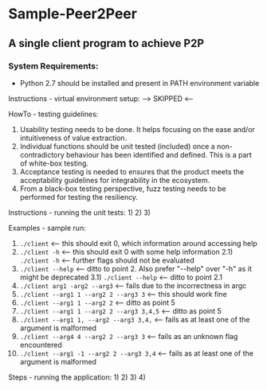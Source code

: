 # Sample-Peer2Peer
## A single client program to achieve P2P


### System Requirements:
- Python 2.7 should be installed and present in PATH environment variable

Instructions - virtual environment setup:
--> SKIPPED <--

HowTo - testing guidelines:
1) Usability testing needs to be done. It helps focusing on the ease and/or intuitiveness of value extraction.
2) Individual functions should be unit tested (included) once a non-contradictory behaviour has been identified and defined. This is a part of white-box testing.
3) Acceptance testing is needed to ensures that the product meets the acceptability guidelines for integrability in the ecosystem.
4) From a black-box testing perspective, fuzz testing needs to be performed for testing the resiliency.

Instructions - running the unit tests:
1)
2)
3)

Examples - sample run:
1) `./client` <-- this should exit 0, which information around accessing help
2) `./client -h` <-- this should exit 0 with some help information
    2.1) `./client -h` <-- further flags should not be evaluated
3) `./client --help` <-- ditto to point 2. Also prefer "--help" over "-h" as it might be deprecated
    3.1) `./client --help` <-- ditto to point 2.1
4) `./client arg1 -arg2 --arg3` <-- fails due to the incorrectness in argc
5) `./client --arg1 1 --arg2 2 --arg3 3` <-- this should work fine
6) `./client --arg1 1 --arg2 2` <-- ditto as point 5
7) `./client --arg1 1 --arg2 2 --arg3 3,4,5` <-- ditto as point 5
8) `./client --arg1 1, --arg2 --arg3 3,4,` <-- fails as at least one of the argument is malformed
9) `./client --arg4 4 --arg2 2 --arg3 3` <-- fails as an unknown flag encountered
10) `./client --arg1 -1 --arg2 2 --arg3 3,4` <-- fails as at least one of the argument is malformed

Steps - running the application:
1)
2)
3)
4)


